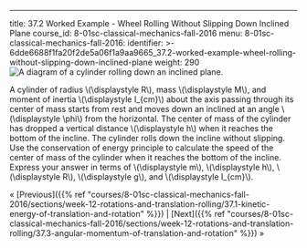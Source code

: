 ---
title: 37.2 Worked Example - Wheel Rolling Without Slipping Down Inclined Plane
course_id: 8-01sc-classical-mechanics-fall-2016
menu:
  8-01sc-classical-mechanics-fall-2016:
    identifier: >-
      6dde6688f1fa20f2de5a06f1a9aa9665_37.2-worked-example-wheel-rolling-without-slipping-down-inclined-plane
    weight: 290
![A diagram of a cylinder rolling down an inclined plane.](https://open-learning-course-data.s3.amazonaws.com/8-01sc-classical-mechanics-fall-2016/4927e40525eaf10e616abe1953bc04d6_ls12_08.svg)

A cylinder of radius \\(\\displaystyle R\\), mass \\(\\displaystyle M\\), and moment of inertia \\(\\displaystyle I\_{cm}\\) about the axis passing through its center of mass starts from rest and moves down an inclined at an angle \\(\\displaystyle \\phi\\) from the horizontal. The center of mass of the cylinder has dropped a vertical distance \\(\\displaystyle h\\) when it reaches the bottom of the incline. The cylinder rolls down the incline without slipping. Use the conservation of energy principle to calculate the speed of the center of mass of the cylinder when it reaches the bottom of the incline. Express your answer in terms of \\(\\displaystyle m\\), \\(\\displaystyle h\\), \\(\\displaystyle R\\), \\(\\displaystyle g\\), and \\(\\displaystyle I\_{cm}\\).

« [Previous]({{% ref "courses/8-01sc-classical-mechanics-fall-2016/sections/week-12-rotations-and-translation-rolling/37.1-kinetic-energy-of-translation-and-rotation" %}}) | [Next]({{% ref "courses/8-01sc-classical-mechanics-fall-2016/sections/week-12-rotations-and-translation-rolling/37.3-angular-momentum-of-translation-and-rotation" %}}) »